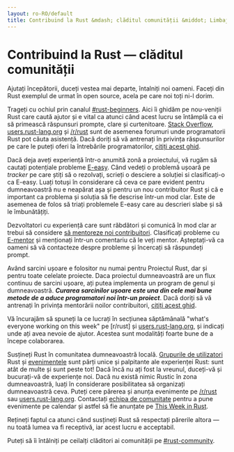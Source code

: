```yaml
---
layout: ro-RO/default
title: Contribuind la Rust &mdash; clăditul comunității &middot; Limbajul de programare Rust
---
```


# Contribuind la Rust &mdash; clăditul comunității

Ajutați începătorii, duceți vestea mai departe, întalniți noi oameni.
Faceți din Rust exemplul de urmat în open source, acela pe care noi
toți ni-l dorim.

Trageți cu ochiul prin canalul [#rust-beginners]. Aici îi ghidăm pe
nou-veniții Rust care caută ajutor și e vital ca atunci când acest
lucru se întâmplă ca ei să primească răspunsuri prompte, clare și
curtenitoare. [Stack Overflow], [users.rust-lang.org]
și [/r/rust] sunt de asemenea forumuri unde programatorii Rust pot
căuta asistență. Dacă doriți să vă antrenați în privința răspunsurilor
pe care le puteți oferi la întrebările programatorilor,
[citiți acest ghid][helpful].

Dacă deja aveți experiență într-o anumită zonă a proiectului, vă
rugăm să cautați potențiale probleme [E-easy]. Când vedeți o problemă
ușoară pe *tracker* pe care știți să o rezolvați, scrieți o desciere
a soluției si clasificați-o ca E-easy. Luați totuși în considerare că
ceva ce pare evident pentru dumneavoastră nu e neapărat așa și pentru
un nou contribuitor Rust și că e important ca problema și soluția să
fie descrise într-un mod clar. Este de asemenea de folos să triați
problemele E-easy care au descrieri slabe și să le îmbunătățiți.

Dezvoltatori cu experiență care sunt răbdători și comunică în mod clar
ar trebui să considere [să mentoreze noi contribuitori][mentor].
Clasificați probleme cu [E-mentor] și menționați într-un comentariu că
le veți mentor. Așteptați-vă ca oameni să vă contacteze despre probleme
și încercați să răspundeți prompt.

Având sarcini ușoare e folositor nu numai pentru Proiectul Rust, dar
și pentru toate celelate proiecte. Daca proiectul dumneavoastră are
un flux continuu de sarcini ușoare, ați putea implementa un program
de genul și dumneavoastră. ***Curarea sarcinilor ușoare este una din
cele mai bune metode de a aduce programatori noi într-un proiect***.
Dacă doriți să vă antrenați în privința mentorării noilor contribuitori,
[citiți acest ghid][mentor-guide].

Vă încurajăm să spuneți la ce lucrați în secțiunea săptămânală "what's
everyone working on this week" pe [r/rust] și [users.rust-lang.org],
și indicați unde ați avea nevoie de ajutor. Acestea sunt modalități
foarte bune de a începe colaborarea.

Susțineți Rust în comunitatea dumneavoastră locală.
[Grupurile de utilizatori] Rust și [evenimentele] sunt părți unice și
palpitante ale experienței Rust: sunt atât de multe și sunt peste tot!
Dacă încă nu ați fost la vreunul, duceți-vă și bucurați-vă de experiențe
noi. Dacă nu există nimic Rustic în zona dumneavoastră, luați în
considerare posibilitatea să organizați dumneavoastră ceva. Puteți cere
părerea și anunța evenimente pe [/r/rust] sau [users.rust-lang.org].
Contactați [echipa de comunitate] pentru a pune evenimente pe calendar și
astfel să fie anunțate pe [This Week in Rust].

Rețineți faptul ca atunci când susțineți Rust să respectați părerile
altora &mdash; nu toată lumea va fi receptivă, iar acest lucru e acceptabil.

Puteți să îi întâlniți pe ceilalți clăditori ai comunității pe
[#rust-community].

<!--
Other ideas:
TWIR, podcasts.

experience reports
conf talks

Conduct training on Rust. (link to training material).
-->

[#rust-beginners]: https://client00.chat.mibbit.com/?server=irc.mozilla.org&channel=%23rust-beginners
[#rust-community]: https://client00.chat.mibbit.com/?server=irc.mozilla.org&channel=%23rust-community
[/r/rust]: https://reddit.com/r/rust
[E-easy]: https://github.com/rust-lang/rust/issues?q=is%3Aopen+is%3Aissue+label%3AE-easy
[E-mentor]: https://github.com/rust-lang/rust/issues?q=is%3Aopen+is%3Aissue+label%3AE-easy+label%3AE-mentor
[Stack Overflow]: https://stackoverflow.com/questions/tagged/rust
[This Week in Rust]: https://this-week-in-rust.org
[echipa de comunitate]: https://www.rust-lang.org/team.html#Community
[evenimentele]: https://www.google.com/calendar/embed?src=apd9vmbc22egenmtu5l6c5jbfc@group.calendar.google.com
[helpful]: https://codeblog.jonskeet.uk/2009/02/17/answering-technical-questions-helpfully/
[mentor]: https://users.rust-lang.org/t/mentoring-newcomers-to-the-rust-ecosystem/3088
[mentor-guide]: https://manishearth.github.io/blog/2016/01/03/making-your-open-source-project-newcomer-friendly/
[Grupurile de utilizatori]: user-groups.html
[users.rust-lang.org]: https://users.rust-lang.org
